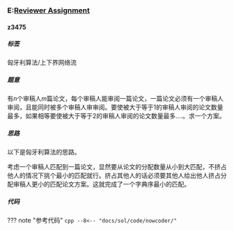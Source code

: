 ### E:[Reviewer Assignment](https://ac.nowcoder.com/acm/contest/33195/E)

#### z3475

##### 标签

匈牙利算法/上下界网络流

##### 题意

有$n$个审稿人$m$篇论文，每个审稿人能审阅一篇论文，一篇论文必须有一个审稿人审阅，且能同时被多个审稿人审审阅。要使被大于等于1的审稿人审阅的论文数量最多，如果相等要使被大于等于2的审稿人审阅的论文数量最多....。求一个方案。

##### 思路

以下是匈牙利算法的思路。

考虑一个审稿人匹配到一篇论文，显然要从论文的分配数量从小到大匹配，不挤占他人的情况下挑个最小的匹配就行。挤占其他人的话必须要其他人给出他人挤占分配审稿人更小的匹配论文方案。这就完成了一个字典序最小的匹配。

##### 代码

??? note "参考代码"
    ```cpp
    --8<-- "docs/sol/code/nowcoder/"
    ```